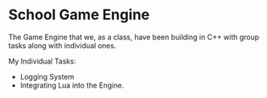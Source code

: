 # School Game Engine 

The Game Engine that we, as a class, have been building in C++ with group tasks along with individual ones.

My Individual Tasks:

- Logging System
- Integrating Lua into the Engine.
